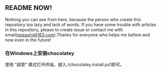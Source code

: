 ## README NOW!
Nothing you can see from here, because the person who create this repository too lazy and lack of words. If you have some trouble with articles in this repository, please to create issue or contact me with email(speauty@163.com).Thanks for everyone who helps me before and now even in the future!

### 在Windows上安装chocolatey

使用 "超管" 模式打开终端，键入./chocolatey.install.ps1即可。